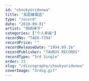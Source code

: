 ```yaml
---
id: "choukyoridenwa"
title: "長距離電話"
type: "record"
date: "2010-09-01"
artist: "岡崎律子"
categories: ["个人单曲"]
recordNo: "TADX-7394"
recordPrice: ""
recordReleaseDate: "1994.09.16"
recordPublisher: "TAURUS RECORDS"
recordType: "3rd Single"
order: 23
slug: "/discography/choukyoridenwa"
coverImage: "3rdsg.gif"
---
```



